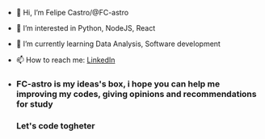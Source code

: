 - 👋 Hi, I’m Felipe Castro/@FC-astro
- 👀 I’m interested in Python, NodeJS, React
- 🌱 I’m currently learning Data Analysis, Software development
- 📫 How to reach me: <a href = "https://www.linkedin.com/in/felipe-castro-71736a106/"> LinkedIn </a>


-   <h3>FC-astro is my ideas's box, i hope you can help me improving my codes, giving opinions and recommendations for study<h3>
    <h3>Let's code togheter<h3>

<!---
Felipe Castro/ @FC-astro
--->
